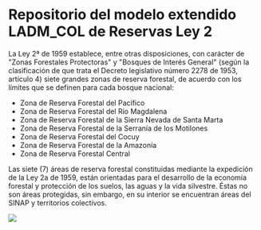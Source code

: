 # Repositorio del modelo extendido LADM_COL de Reservas Ley 2

La Ley 2ª de 1959 establece, entre otras disposiciones, con carácter de "Zonas Forestales Protectoras" y "Bosques de Interés General" (según la clasificación de que trata el Decreto legislativo número 2278 de 1953, artículo 4) siete grandes zonas de reserva forestal, de acuerdo con los límites que se definen para cada bosque nacional:
* Zona de Reserva Forestal del Pacífico
* Zona de Reserva Forestal del Río Magdalena
* Zona de Reserva Forestal de la Sierra Nevada de Santa Marta
* Zona de Reserva Forestal de la Serranía de los Motilones
* Zona de Reserva Forestal del Cocuy
* Zona de Reserva Forestal de la Amazonía
* Zona de Reserva Forestal Central

Las siete (7) áreas de reserva forestal constituidas mediante la expedición de la Ley 2a de 1959, están orientadas para el desarrollo de la economía forestal y protección de los suelos, las aguas y la vida silvestre. Éstas no son áreas protegidas, sin embargo, en su interior se encuentran áreas del SINAP y territorios colectivos.

<img src="MODELO\diagrama.jpeg">
